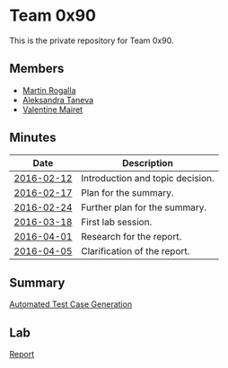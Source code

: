 # Team 0x90

This is the private repository for Team 0x90.

## Members
* [Martin Rogalla](https://github.com/MartinRogalla)
* [Aleksandra Taneva](https://github.com/ataneva)
* [Valentine Mairet](https://github.com/ValMai)

## Minutes
|  **Date**                             |  **Description**                                                                   |
|---------------------------------------|------------------------------------------------------------------------------------|
|  [2016-02-12](minutes/2016-02-12.md)  |  Introduction and topic decision.                                                  |
|  [2016-02-17](minutes/2016-02-17.md)  |  Plan for the summary.                                                             |
|  [2016-02-24](minutes/2016-02-24.md)  |  Further plan for the summary.                                                     |
|  [2016-03-18](minutes/2016-03-18.md)  |  First lab session.                                                                |
|  [2016-04-01](minutes/2016-04-01.md)  |  Research for the report.                                                          |
|  [2016-04-05](minutes/2016-04-05.md)  |  Clarification of the report.                                                      |

## Summary
[Automated Test Case Generation](summary/README.md)

## Lab
[Report](lab/README.md)
